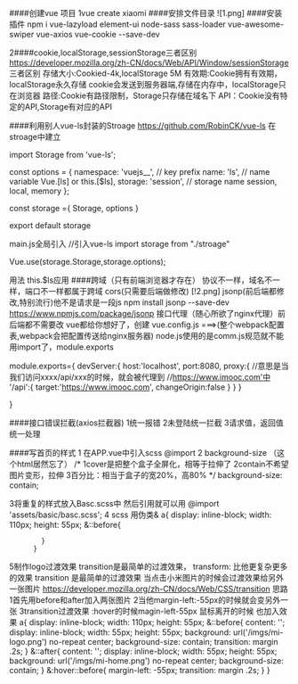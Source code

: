 ####创建vue 项目
1vue create xiaomi
####安排文件目录
![1.png]
####安装插件
npm i vue-lazyload element-ui node-sass sass-loader vue-awesome-swiper vue-axios vue-cookie --save-dev

2####cookie,localStorage,sessionStorage三者区别
https://developer.mozilla.org/zh-CN/docs/Web/API/Window/sessionStorage
三者区别
    存储大小:Cookied-4k,localStorage 5M
    有效期:Cookie拥有有效期，localStorage永久存储
    cookie会发送到服务器端,存储在内存中，localStorage只在浏览器
    路径:Cookie有路径限制，Storage只存储在域名下
    API：Cookie没有特定的API,Storage有对应的API

####利用别人vue-ls封装的Stroage
https://github.com/RobinCK/vue-ls
在stroage中建立

import Storage from 'vue-ls';

const options = {
  namespace: 'vuejs__', // key prefix
  name: 'ls', // name variable Vue.[ls] or this.[$ls],
  storage: 'session', // storage name session, local, memory
};

const storage ={
    Storage,
    options
}


export default storage

main.js全局引入
//引入vue-ls
import storage from "./stroage"

Vue.use(storage.Storage,storage.options);

用法
this.$ls应用
####跨域（只有前端浏览器才存在）
协议不一样，域名不一样，端口不一样都属于跨域
cors(只需要后端做修改)
[!2.png]
jsonp(前后端都修改,特别流行)他不是请求是一段js
npm install jsonp --save-dev
https://www.npmjs.com/package/jsonp
接口代理（随心所欲了nginx代理）前后端都不需要改
vue都给你想好了，创建
vue.config.js ===>(整个webpack配置表,webpack会把配置传送给nginx服务器)
node.js使用的是comm.js规范就不能用import了，module.exports

module.exports={
    devServer:{
        host:'localhost',
        port:8080,
        proxy:{
            //意思是当我们访问xxxx/api/xxx的时候，就会被代理到
            //https://www.imooc.com'中
            '/api':{
                target:'https://www.imooc.com',
                changeOrigin:false
            }
        }
    }

}


####接口错误拦截(axios拦截器)
1统一报错
2未登陆统一拦截
3请求值，返回值统一处理


####写首页的样式
1 在APP.vue中引入scss @import
    <style>
    @import './assets/scss/reset.scss'
    </style>
2 background-size （这个html居然忘了）
         /* 1cover是把整个盒子全屏化，相等于拉伸了 
           2contain不希望图片变形，拉伸
           3百分比：相当于盒子的宽20%，高80%
        */
        background-size: contain;

3将重复的样式放入Basc.scss中
然后引用就可以用
@import 'assets/basic/basc.scss';
4 scss 用伪类&
a{
            display: inline-block;
            width: 110px;
            height: 55px;
            &::before{

            }
          }

5制作logo过渡效果
transition是最简单的过渡效果， transform: 比他更复杂更多的效果
transition 是最简单的过渡效果
当点击小米图片的时候会过渡效果给另外一张图片
https://developer.mozilla.org/zh-CN/docs/Web/CSS/transition
思路
1首先用before和after加入两张图片
2当他margin-left:-55px的时候就会变另外一张
3transition过渡效果
:hover的时候magin-left-55px
鼠标离开的时候 也加入效果
 a{
            display: inline-block;
            width: 110px;
            height: 55px;
            &::before{
                content: '';
                display: inline-block;
                width: 55px;
                height: 55px;
                background: url('/imgs/mi-logo.png') no-repeat center;
                background-size: contain;
                transition: margin .2s;
            }
            &::after{
                content: '';
                display: inline-block;
                width: 55px;
                height: 55px;
                background: url('/imgs/mi-home.png') no-repeat center;
                background-size: contain;
            } 
           &:hover::before{
             margin-left: -55px;
              transition: margin .2s;
           }
          }



